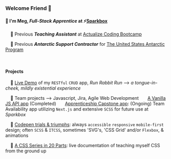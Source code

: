 
### **Welcome Friend** :wave:
#### :apple: I'm Meg, **_Full-Stack Apprentice_** at :zap:[Sparkbox](https://sparkbox.com/)

&nbsp;&nbsp;&nbsp;&nbsp;:green_apple: Previous  **_Teaching Assistant_** at [Actualize Coding Bootcamp](https://anyonecanlearntocode.com/)

&nbsp;&nbsp;&nbsp;&nbsp;:green_apple: Previous **_Antarctic Support Contractor_** for [The United States Antarctic Program](https://www.usap.gov/)


<br>

#### Projects

&nbsp;&nbsp;&nbsp;&nbsp;:green_apple: [Live Demo](https://youtube.com/embed/SFxVsFiVKoA?start=264&ecver=1) of my `RESTful` `CRUD` app, _Run Rabbit Run_ --> _a tongue-in-cheek, mildly existential experience_

&nbsp;&nbsp;&nbsp;&nbsp;:green_apple: Team projects --> Javascript, Jira, Agile Web Development
&nbsp;&nbsp;&nbsp;&nbsp;&nbsp; [A Vanilla JS API app](https://github.com/howema/apprenticeship-sparkjoke) (Completed)
&nbsp;&nbsp;&nbsp;&nbsp;&nbsp; [Apprenticeship Capstone app](https://github.com/sparkbox/team-availability): (Ongoing) Team Availability app utilizing `Next.js` and extensive `SCSS` for future use at _Sparkbox_

&nbsp;&nbsp;&nbsp;&nbsp;:green_apple: [Codepen trials & triumphs](https://codepen.io/howema): always `accessible` `responsive` `mobile-first` design; often `SCSS` & `ITCSS`, sometimes 'SVG's, 'CSS Grid' and/or `Flexbox`, & animations

&nbsp;&nbsp;&nbsp;&nbsp;:green_apple: [A CSS Series in 20 Parts](https://mhowe.dev/html-css-rainforest-safari/): live documentation of teaching myself CSS from the ground up
